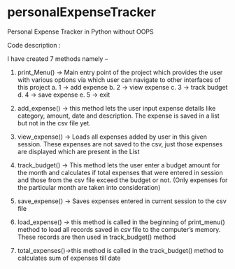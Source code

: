 # personalExpenseTracker
Personal Expense Tracker in Python without OOPS

Code description :

I have created 7 methods namely –

1.	print_Menu() -> Main entry point of the project which provides the user with various options via which user can navigate to other interfaces of this project
	a.	1 -> add expense
	b.	2 -> view expense
	c.	3 -> track budget
	d.	4 -> save expense
	e.	5 -> exit

2.	add_expense() -> this method lets the user input expense details like category, amount, date and description. The expense is saved in a list but not in the csv file yet.
   
3.	view_expense() -> Loads all expenses added by user in this given session. These expenses are not saved to the csv, just those expenses are displayed which are present in the List
   
4.	track_budget() -> This method lets the user enter a budget amount for the month and calculates if total expenses that were entered in session and those from the csv file exceed the budget or not. (Only expenses for the particular month are taken into consideration)
   
5.	save_expense() -> Saves expenses entered in current session to the csv file
   
6.	load_expense() -> this method is called in the beginning of print_menu() method to load all records saved in csv file to the computer’s memory. These records are then used in track_budget() method
    
7.	total_expenses()->this method is called in the track_budget() method to calculates sum of expenses till date
